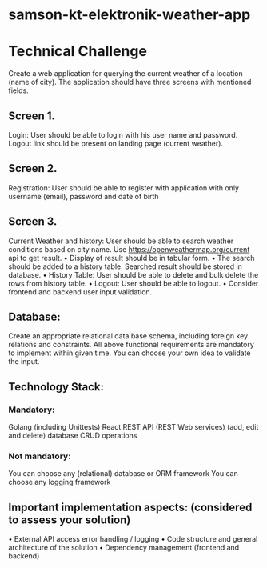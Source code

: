 # samson-kt-elektronik-weather-app

# Technical Challenge

Create a web application for querying the current weather of a location (name of city).
The application should have three screens with mentioned fields.
## Screen 1. 
Login: User should be able to login with his user name and password. Logout
link should be present on landing page (current weather).
## Screen 2. 
Registration: User should be able to register with application with
only username (email), password and date of birth
## Screen 3. 
Current Weather and history: User should be able to search weather conditions based on city name. Use https://openweathermap.org/current api to get
result.
• Display of result should be in tabular form.
• The search should be added to a history table. Searched result should be stored in database.
• History Table: User should be able to delete and bulk delete the rows from history table.
• Logout: User should be able to logout.
• Consider frontend and backend user input validation.
## Database: 
Create an appropriate relational data base schema, including foreign key
relations and constraints.
All above functional requirements are mandatory to implement within given time.
You can choose your own idea to validate the input.
## Technology Stack:
### Mandatory:
Golang (including Unittests)
React
REST API (REST Web services) (add, edit and delete) database CRUD operations
### Not mandatory:
You can choose any (relational) database or ORM framework
You can choose any logging framework
## Important implementation aspects: (considered to assess your solution)
• External API access error handling / logging
• Code structure and general architecture of the solution
• Dependency management (frontend and backend)